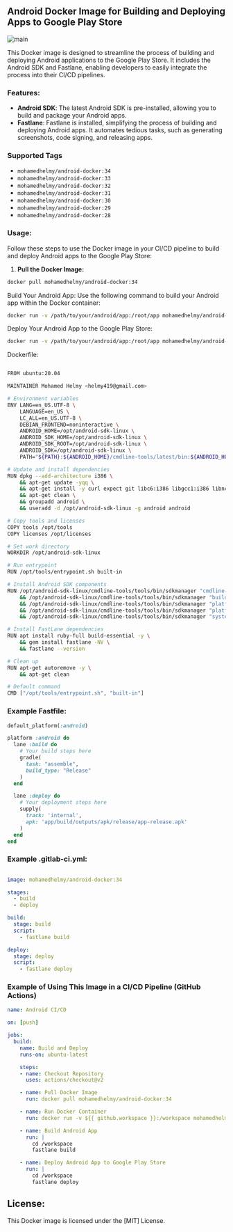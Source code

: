 ## Android Docker Image for Building and Deploying Apps to Google Play Store

![main](https://github.com/mohamed-helmy/android-docker/actions/workflows/docker-image.yml/badge.svg)

This Docker image is designed to streamline the process of building and deploying Android applications to the Google Play Store. It includes the Android SDK and Fastlane, enabling developers to easily integrate the process into their CI/CD pipelines.

### Features:

- **Android SDK**: The latest Android SDK is pre-installed, allowing you to build and package your Android apps.
- **Fastlane**: Fastlane is installed, simplifying the process of building and deploying Android apps. It automates tedious tasks, such as generating screenshots, code signing, and releasing apps.
### Supported Tags
- `mohamedhelmy/android-docker:34`
- `mohamedhelmy/android-docker:33`
- `mohamedhelmy/android-docker:32`
- `mohamedhelmy/android-docker:31`
- `mohamedhelmy/android-docker:30`
- `mohamedhelmy/android-docker:29`
- `mohamedhelmy/android-docker:28`

### Usage:

Follow these steps to use the Docker image in your CI/CD pipeline to build and deploy Android apps to the Google Play Store:

1. **Pull the Docker Image:**

```bash
docker pull mohamedhelmy/android-docker:34
```

Build Your Android App:
Use the following command to build your Android app within the Docker container:


```bash
docker run -v /path/to/your/android/app:/root/app mohamedhelmy/android-docker:34 fastlane build 
```

Deploy Your Android App to the Google Play Store:

```bash
docker run -v /path/to/your/android/app:/root/app mohamedhelmy/android-docker:34 fastlane deploy 
```

Dockerfile:

```bash

FROM ubuntu:20.04

MAINTAINER Mohamed Helmy <helmy419@gmail.com>

# Environment variables
ENV LANG=en_US.UTF-8 \
    LANGUAGE=en_US \
    LC_ALL=en_US.UTF-8 \
    DEBIAN_FRONTEND=noninteractive \
    ANDROID_HOME=/opt/android-sdk-linux \
    ANDROID_SDK_HOME=/opt/android-sdk-linux \
    ANDROID_SDK_ROOT=/opt/android-sdk-linux \
    ANDROID_SDK=/opt/android-sdk-linux \
    PATH="${PATH}:${ANDROID_HOME}/cmdline-tools/latest/bin:${ANDROID_HOME}/cmdline-tools/tools/bin:${ANDROID_HOME}/tools/bin:${ANDROID_HOME}/build-tools/34.0.0:${ANDROID_HOME}/platform-tools:${ANDROID_HOME}/emulator:${ANDROID_HOME}/bin"

# Update and install dependencies
RUN dpkg --add-architecture i386 \
    && apt-get update -yqq \
    && apt-get install -y curl expect git libc6:i386 libgcc1:i386 libncurses5:i386 libstdc++6:i386 zlib1g:i386 openjdk-17-jdk wget unzip vim \
    && apt-get clean \
    && groupadd android \
    && useradd -d /opt/android-sdk-linux -g android android

# Copy tools and licenses
COPY tools /opt/tools
COPY licenses /opt/licenses

# Set work directory
WORKDIR /opt/android-sdk-linux

# Run entrypoint
RUN /opt/tools/entrypoint.sh built-in

# Install Android SDK components
RUN /opt/android-sdk-linux/cmdline-tools/tools/bin/sdkmanager "cmdline-tools;latest" \
    && /opt/android-sdk-linux/cmdline-tools/tools/bin/sdkmanager "build-tools;34.0.0" \
    && /opt/android-sdk-linux/cmdline-tools/tools/bin/sdkmanager "platform-tools" \
    && /opt/android-sdk-linux/cmdline-tools/tools/bin/sdkmanager "platforms;android-34" \
    && /opt/android-sdk-linux/cmdline-tools/tools/bin/sdkmanager "system-images;android-34;google_apis;x86_64"

# Install FastLane dependencies
RUN apt install ruby-full build-essential -y \
    && gem install fastlane -NV \
    && fastlane --version

# Clean up
RUN apt-get autoremove -y \
    && apt-get clean

# Default command
CMD ["/opt/tools/entrypoint.sh", "built-in"]

```



### Example Fastfile:
```ruby
default_platform(:android)

platform :android do
  lane :build do
    # Your build steps here
    gradle(
      task: "assemble",
      build_type: "Release"
    )
  end

  lane :deploy do
    # Your deployment steps here
    supply(
      track: 'internal',
      apk: 'app/build/outputs/apk/release/app-release.apk'
    )
  end
end
```
### Example .gitlab-ci.yml:
```yaml

image: mohamedhelmy/android-docker:34

stages:
  - build
  - deploy

build:
  stage: build
  script:
    - fastlane build

deploy:
  stage: deploy
  script:
    - fastlane deploy
```

### Example of Using This Image in a CI/CD Pipeline (GitHub Actions)
```yaml
name: Android CI/CD

on: [push]

jobs:
  build:
    name: Build and Deploy
    runs-on: ubuntu-latest

    steps:
    - name: Checkout Repository
      uses: actions/checkout@v2

    - name: Pull Docker Image
      run: docker pull mohamedhelmy/android-docker:34

    - name: Run Docker Container
      run: docker run -v ${{ github.workspace }}:/workspace mohamedhelmy/android-docker:34

    - name: Build Android App
      run: |
        cd /workspace
        fastlane build

    - name: Deploy Android App to Google Play Store
      run: |
        cd /workspace
        fastlane deploy


```
## License:
This Docker image is licensed under the [MIT] License.
